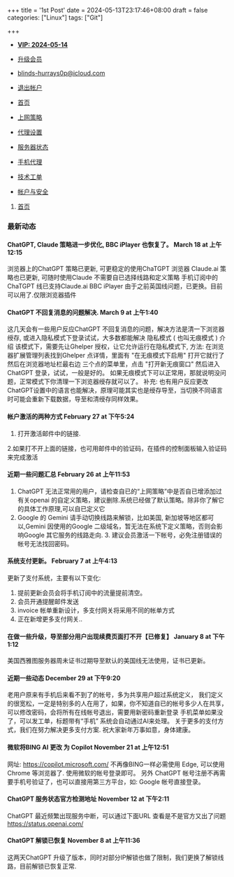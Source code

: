 +++
title = '1st Post'
date = 2024-05-13T23:17:46+08:00
draft = false
categories: ["Linux"]
tags: ["Git"]

+++



- [**VIP: 2024-05-14**](chrome-extension://eoboojokdmamahfilfmamjjkcmkmddgk/options.html?/options/plan)
- [ 升级会员](chrome-extension://eoboojokdmamahfilfmamjjkcmkmddgk/options.html?/options/plan)
- [ blinds-hurrays0p@icloud.com](chrome-extension://eoboojokdmamahfilfmamjjkcmkmddgk/options.html?/options/account/settings)
- [ 退出帐户](chrome-extension://eoboojokdmamahfilfmamjjkcmkmddgk/options.html?/account/logout)

- [ 首页](chrome-extension://eoboojokdmamahfilfmamjjkcmkmddgk/options.html)
- [ 上网策略](chrome-extension://eoboojokdmamahfilfmamjjkcmkmddgk/options.html?/options/rules)
- [ 代理设置](chrome-extension://eoboojokdmamahfilfmamjjkcmkmddgk/options.html?/options/proxies)
- [ 服务器状态](chrome-extension://eoboojokdmamahfilfmamjjkcmkmddgk/options.html?/options/status)
- [ 手机代理](chrome-extension://eoboojokdmamahfilfmamjjkcmkmddgk/options.html?/options/subscribe)
- [ 技术工单](chrome-extension://eoboojokdmamahfilfmamjjkcmkmddgk/options.html?/options/tickets)
- [ 帐户与安全](chrome-extension://eoboojokdmamahfilfmamjjkcmkmddgk/options.html#options-account-settings)

1. [首页](chrome-extension://eoboojokdmamahfilfmamjjkcmkmddgk/options.html)

###  最新动态

#### ChatGPT, Claude 策略进一步优化, BBC iPlayer 也恢复了。 March 18 at 上午12:15

浏览器上的ChatGPT 策略已更新, 可更稳定的使用ChaTGPT
浏览器 Claude.ai 策略也已更新, 可随时使用Claude 不需要自已选择线路和定义策略
手机订阅中的ChaTGPT 线已支持Claude.ai
BBC iPlayer 由于之前英国线问题，已更换。目前可以用了.仅限浏览器插件

#### ChatGPT 不回复消息的问题解决. March 9 at 上午1:40

这几天会有一些用户反应ChatGPT 不回复消息的问题，解决方法是清一下浏览器绶存, 或进入隐私模式下登录试试，大多数都能解决
隐私模式 ( 也叫无痕模式 ) 介绍
该模式下，需要先让Ghelper 授权，让它允许运行在隐私模式下, 方法: 在浏览器扩展管理列表找到Ghelper 点详情，里面有 "在无痕模式下启用" 打开它就行了
然后在浏览器地址栏最右边 三个点的菜单里，点击 "打开新无痕窗口" 然后进入ChatGPT 登录，试试，一般是好的。
如果无痕模式下可以正常用，那就说明没问题，正常模式下你清理一下浏览器绶存就可以了。
补充: 也有用户反应更改ChatGPT设置中的语言也能解决，原理可能其实也是绶存导至，当切换不同语言时可能会重新下载数据，导至和清绶存同样效果。

#### 帐户激活的两种方式 February 27 at 下午5:24

1. 打开激活邮件中的链接.

2.如果打不开上面的链接，也可用邮件中的验证码，在插件的控制面板输入验证码来完成激活

#### 近期一些问题汇总 February 26 at 上午11:53

1. ChatGPT 无法正常用的用户，请检查自已的“上网策略”中是否自已增添加过有关openai 的自定义策略，建议删除.系统已经做了默认策略。除非你了解它的具体工作原理,可以自已定义它
2. Google 的 Gemini 请手动切换线路来解锁，比如美国, 新加坡等地区都可以,Gemini 因使用的Google 二级域名，暂无法在系统下定义策略，否则会影响Google 其它服务的线路走向. 3. 建议会员激活一下帐号，必免注册错误的帐号无法找回密码。

#### 系统支付更新。 February 7 at 上午4:13

更新了支付系统，主要有以下变化:

1. 提前更新会员会将手机订阅中的流量提前清空。
2. 会员开通提醒邮件发送
3. invoice 帐单重新设计，多支付网关将采用不同的帐单方式
4. 正在新增更多支付网关..



#### 在做一些升级，导至部分用户出现续费页面打不开【已修复】 January 8 at 下午1:12

美国西雅图服务器周未证书过期导至默认的美国线无法使用，证书已更新。

#### 近期一些动态 December 29 at 下午9:20

老用户原来有手机后来看不到了的帐号，多为共享用户超过系统定义， 我们定义的很宽松，一定是特别多的人在用了，如果，你不知道自已的帐号多少人在共享，可以修改密码，会将所有在线帐号退出，需要用新密码重新登录
手机菜单如果没了，可以发工单，标题带有“手机” 系统会自动通过AI来处理。
关于更多的支付方式，我们在努力解决更多支付方案.
祝大家新年万事如意，身体建康。

#### 微软将BING AI 更改 为 Copilot November 21 at 上午12:51

网址: https://copilot.microsoft.com/
不再像BING一样必需使用 Edge, 可以使用Chrome 等浏览器了. 使用微软的帐号登录即可。
另外 ChatGPT 帐号注册不再需要手机号验证了，也可以直接用第三方平台，如: Google 帐号直接登录。

#### ChatGPT 服务状态官方检测地址 November 12 at 下午2:11

ChatGPT 最近频繁出现服务中断，可以通过下面URL 查看是不是官方又出了问题
https://status.openai.com/

#### ChatGPT 解锁已恢复 November 8 at 上午11:36

这两天ChatGPT 升级了版本，同时对部分IP解锁也做了限制，我们更换了解锁线路，目前解锁已恢复正常.
